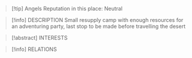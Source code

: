 > [!tip] Angels Reputation in this place: Neutral

> [!info] DESCRIPTION
> Small resupply camp with enough resources for an adventuring party, last stop to be made before travelling the desert

> [!abstract] INTERESTS
> 

> [!info] RELATIONS
